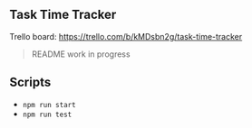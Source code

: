 ## Task Time Tracker

Trello board: https://trello.com/b/kMDsbn2g/task-time-tracker

> README work in progress

## Scripts

- `npm run start`
- `npm run test`